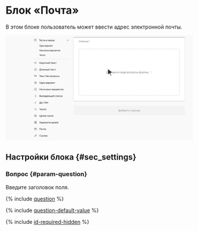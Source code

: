 # Блок «Почта»

В этом блоке пользователь может ввести адрес электронной почты.

![](../../_assets/forms/tutorial-mail.gif)


## Настройки блока {#sec_settings}

### Вопрос {#param-question}

Введите заголовок поля.

{% include [question](../../_includes/forms/question.md) %}

{% include [question-default-value](../../_includes/forms/question-default-value.md) %}

{% include [id-required-hidden](../../_includes/forms/id-required-hidden.md) %}

